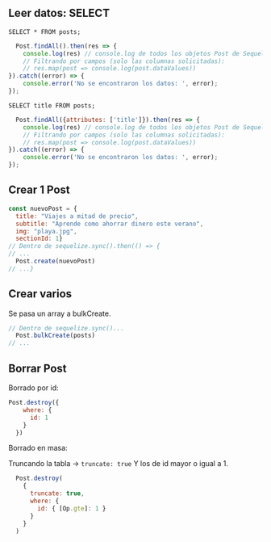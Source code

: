 ## Leer datos: SELECT 

`SELECT * FROM posts;` 
```javascript
  Post.findAll().then(res => {
    console.log(res) // console.log de todos los objetos Post de Sequelize
    // Filtrando por campos (solo las columnas solicitadas):
    // res.map(post => console.log(post.dataValues))
}).catch((error) => {
    console.error('No se encontraron los datos: ', error);
});
```

`SELECT title FROM posts;` 
```javascript
  Post.findAll({attributes: ['title']}).then(res => {
    console.log(res) // console.log de todos los objetos Post de Sequelize
    // Filtrando por campos (solo las columnas solicitadas):
    // res.map(post => console.log(post.dataValues))
}).catch((error) => {
    console.error('No se encontraron los datos: ', error);
});
```

## Crear 1 Post
```javascript
const nuevoPost = {
  title: "Viajes a mitad de precio", 
  subtitle: "Aprende como ahorrar dinero este verano", 
  img: "playa.jpg", 
  sectionId: 1}
// Dentro de sequelize.sync().then(() => {
// ...
  Post.create(nuevoPost)
// ...}
```
## Crear varios

Se pasa un array a bulkCreate.

```javascript
// Dentro de sequelize.sync()...
  Post.bulkCreate(posts)
// ...
```
## Borrar Post

Borrado por id:

```javascript
Post.destroy({
    where: {
      id: 1
    }
  })
```

Borrado en masa:

Truncando la tabla -> `truncate: true`
Y los de id mayor o igual a 1.

```javascript
  Post.destroy(
    { 
      truncate: true,
      where: {
        id: { [Op.gte]: 1 }
      }
    }
  )
```